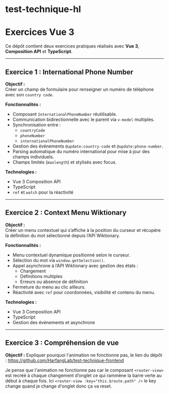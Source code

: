 # test-technique-hl

# Exercices Vue 3

Ce dépôt contient deux exercices pratiques réalisés avec **Vue 3**, **Composition API** et **TypeScript**.

---

## Exercice 1 : International Phone Number

**Objectif :**  
Créer un champ de formulaire pour renseigner un numéro de téléphone avec son `country code`.

**Fonctionnalités :**  
- Composant `InternationalPhoneNumber` réutilisable.
- Communication bidirectionnelle avec le parent via `v-model` multiples.
- Synchronisation entre :
  - `countryCode`  
  - `phoneNumber`  
  - `internationalPhoneNumber`  
- Gestion des événements `@update:country-code` et `@update:phone-number`.
- Parsing automatique du numéro international pour mise à jour des champs individuels.
- Champs limités (`maxlength`) et stylisés avec focus.

**Technologies :**  
- Vue 3 Composition API  
- TypeScript  
- `ref` et `watch` pour la réactivité  

---

## Exercice 2 : Context Menu Wiktionary

**Objectif :**  
Créer un menu contextuel qui s’affiche à la position du curseur et récupère la définition du mot sélectionné depuis l’API Wiktionary.

**Fonctionnalités :**  
- Menu contextuel dynamique positionné selon le curseur.
- Sélection du mot via `window.getSelection()`.
- Appel asynchrone à l’API Wiktionary avec gestion des états :
  - Chargement  
  - Définitions multiples  
  - Erreurs ou absence de définition
- Fermeture du menu au clic ailleurs.
- Réactivité avec `ref` pour coordonnées, visibilité et contenu du menu.

**Technologies :**  
- Vue 3 Composition API  
- TypeScript  
- Gestion des événements et asynchrone  

---

## Exercice 3 : Compréhension de vue

**Objectif :**
Expliquer pourquoi l'animation ne fonctionne pas, le lien du dépôt : https://github.com/HarfangLab/test-technique-frontend

Je pense que l'animation ne fonctionne pas car le composant `<router-view>` est recréé à chaque changement d’onglet ce qui rammène la barre verte au début à chaque fois.
Ici `<router-view :key="this.$route.path" />` le key change quand je change d'onglet donc ça va reset.
